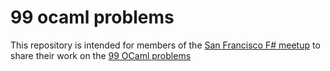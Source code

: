 # 99 ocaml problems

This repository is intended for members of the [San Francisco F# meetup](http://www.meetup.com/sfsharp/) to share their work on the [99 OCaml problems](https://ocaml.org/learn/tutorials/99problems.html)
